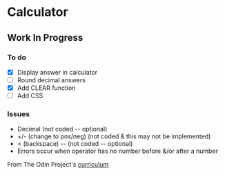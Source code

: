 # Calculator

## Work In Progress

### To do

- [x] Display answer in calculator
- [ ] Round decimal answers
- [x] Add CLEAR function
- [ ] Add CSS

### Issues
* Decimal (not coded -- optional)
* +/- (change to pos/neg) (not coded & this may not be implemented)
* < (backspace) -- (not coded -- optional)
* Errors occur when operator has no number before &/or after a number

From The Odin Project's [curriculum](https://www.theodinproject.com/lessons/calculator)
